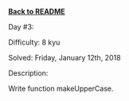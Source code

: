 ﻿<a href=https://github.com/hlais/Kata---a---Day><b>Back to README</b><a>

Day #3: 

Difficulty: 8 kyu

Solved: Friday, January 12th, 2018

Description:

Write function makeUpperCase.

